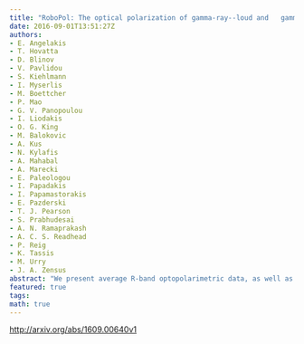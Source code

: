 ```yaml
---
title: "RoboPol: The optical polarization of gamma-ray--loud and   gamma-ray--quiet blazars"
date: 2016-09-01T13:51:27Z
authors:
- E. Angelakis
- T. Hovatta
- D. Blinov
- V. Pavlidou
- S. Kiehlmann
- I. Myserlis
- M. Boettcher
- P. Mao
- G. V. Panopoulou
- I. Liodakis
- O. G. King
- M. Balokovic
- A. Kus
- N. Kylafis
- A. Mahabal
- A. Marecki
- E. Paleologou
- I. Papadakis
- I. Papamastorakis
- E. Pazderski
- T. J. Pearson
- S. Prabhudesai
- A. N. Ramaprakash
- A. C. S. Readhead
- P. Reig
- K. Tassis
- M. Urry
- J. A. Zensus
abstract: "We present average R-band optopolarimetric data, as well as variability parameters, from the first and second RoboPol observing season. We investigate whether gamma- ray--loud and gamma-ray--quiet blazars exhibit systematic differences in their optical polarization properties. We find that gamma-ray--loud blazars have a systematically higher polarization fraction (0.092) than gamma-ray--quiet blazars (0.031), with the hypothesis of the two samples being drawn from the same distribution of polarization fractions being rejected at the 3{sigma} level. We have not found any evidence that this discrepancy is related to differences in the redshift distribution, rest-frame R-band lu- minosity density, or the source classification. The median polarization fraction versus synchrotron-peak-frequency plot shows an envelope implying that high synchrotron- peaked sources have a smaller range of median polarization fractions concentrated around lower values. Our gamma-ray--quiet sources show similar median polarization fractions although they are all low synchrotron-peaked. We also find that the random- ness of the polarization angle depends on the synchrotron peak frequency. For high synchrotron-peaked sources it tends to concentrate around preferred directions while for low synchrotron-peaked sources it is more variable and less likely to have a pre- ferred direction. We propose a scenario which mediates efficient particle acceleration in shocks and increases the helical B-field component immediately downstream of the shock."
featured: true
tags:
math: true
---
```

http://arxiv.org/abs/1609.00640v1
